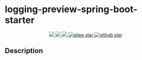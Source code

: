 # logging-preview-spring-boot-starter

<p align="center">	
	<a target="_blank" href="https://search.maven.org/search?q=g:%22com.github.mengweijin%22%20AND%20a:%22logging-preview-spring-boot-starter%22">
		<img src="https://img.shields.io/maven-central/v/com.github.mengweijin/logging-preview-spring-boot-starter" />
	</a>
	<a target="_blank" href="https://github.com/mengweijin/logging-preview-spring-boot-starter/blob/master/LICENSE">
		<img src="https://img.shields.io/badge/license-Apache2.0-blue.svg" />
	</a>
	<a target="_blank" href="https://www.oracle.com/technetwork/java/javase/downloads/index.html">
		<img src="https://img.shields.io/badge/JDK-8+-green.svg" />
	</a>
	<a target="_blank" href="https://gitee.com/mengweijin/logging-preview-spring-boot-starter/stargazers">
		<img src="https://gitee.com/mengweijin/logging-preview-spring-boot-starter/badge/star.svg?theme=dark" alt='gitee star'/>
	</a>
	<a target="_blank" href='https://github.com/mengweijin/logging-preview-spring-boot-starter'>
		<img src="https://img.shields.io/github/stars/mengweijin/logging-preview-spring-boot-starter.svg?style=social" alt="github star"/>
	</a>
</p>

## Description

